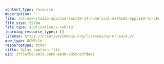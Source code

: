 ```yaml
---
content_type: resource
description: ''
file: /ol-ocw-studio-app/courses/10-34-numerical-methods-applied-to-chemical-engineering-fall-2015/3f75efb0e4355b60a6d9bd59c03fd4a2_KkN_Dk3E2yw.vtt
file_size: 59784
file_type: application/x-subrip
learning_resource_types: []
license: https://creativecommons.org/licenses/by-nc-sa/4.0/
ocw_type: OCWFile
resourcetype: Other
title: 3play caption file
uid: 3f75efb0-e435-5b60-a6d9-bd59c03fd4a2
---
```

